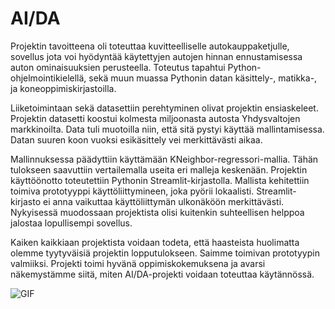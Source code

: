 # AI/DA
Projektin tavoitteena oli toteuttaa kuvitteelliselle autokauppaketjulle, sovellus jota voi hyödyntää käytettyjen autojen hinnan ennustamisessa auton ominaisuuksien perusteella. Toteutus tapahtui Python-ohjelmointikielellä, sekä muun muassa Pythonin datan käsittely-, matikka-, ja koneoppimiskirjastoilla.

Liiketoimintaan sekä datasettiin perehtyminen olivat projektin ensiaskeleet. Projektin datasetti koostui kolmesta miljoonasta autosta Yhdysvaltojen markkinoilta. Data tuli muotoilla niin, että sitä pystyi käyttää mallintamisessa. Datan suuren koon vuoksi esikäsittely vei merkittävästi aikaa.

Mallinnuksessa päädyttiin käyttämään KNeighbor-regressori-mallia. Tähän tulokseen saavuttiin vertailemalla useita eri malleja keskenään. Projektin käyttöönotto toteutettiin Pythonin Streamlit-kirjastolla. Mallista kehitettiin toimiva prototyyppi käyttöliittymineen, joka pyörii lokaalisti. Streamlit-kirjasto ei anna vaikuttaa käyttöliittymän ulkonäköön merkittävästi. Nykyisessä muodossaan projektista olisi kuitenkin suhteellisen helppoa jalostaa lopullisempi sovellus.

Kaiken kaikkiaan projektista voidaan todeta, että haasteista huolimatta olemme tyytyväisiä projektin lopputulokseen. Saimme toimivan prototyypin valmiiksi. Projekti toimi hyvänä oppimiskokemuksena ja avarsi näkemystämme siitä, miten AI/DA-projekti voidaan toteuttaa käytännössä.

![GIF](./Gifs/gif.gif)
